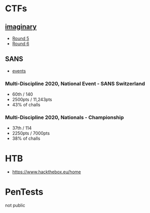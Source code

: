 # CTFs
## [imaginary](https://imaginary.ml/)
 - [Round 5](https://github.com/cailllev/CyberSec_Public/blob/main/ctf/imaginary/Round5/README.md)
 - [Round 6](https://github.com/cailllev/CyberSec_Public/blob/main/ctf/imaginary/Round6/README.md)

## SANS 
 - [events](https://www.tomahawque.com/my-events?filter=finished)

### Multi-Discipline 2020, National Event - SANS Switzerland
- 60th / 140
- 2500pts / 11,243pts
- 43% of challs

### Multi-Discipline 2020, Nationals - Championship
- 37th / 114
- 2250pts / 7000pts
- 38% of challs

# HTB
 - https://www.hackthebox.eu/home


# PenTests
not public
